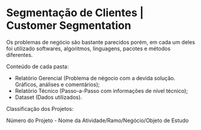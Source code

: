 # Segmentação de Clientes | Customer Segmentation
Os problemas de negócio são bastante parecidos porém, em cada um deles foi utilizado softwares, algoritmos, linguagens, pacotes e métodos diferentes.

Conteúdo de cada pasta:

- Relatório Gerencial (Problema de négocio com a devida solução. Gráficos, análises e comentários);
- Relatório Técnico (Passo-a-Passo com informações de nível técnico);
- Dataset (Dados utilizados).

Classificação dos Projetos:

Número do Projeto - Nome da Atividade/Ramo/Negócio/Objeto de Estudo



